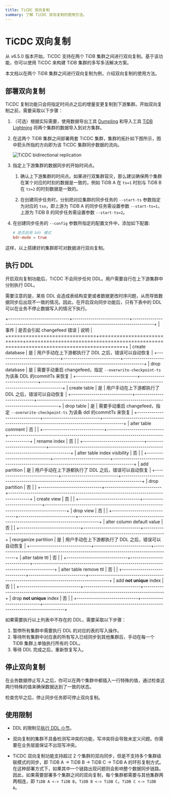 ```yaml
---
title: TiCDC 双向复制
summary: 了解 TiCDC 双向复制的使用方法。
---
```


# TiCDC 双向复制

从 v6.5.0 版本开始，TiCDC 支持在两个 TiDB 集群之间进行双向复制。基于该功能，你可以使用 TiCDC 来构建 TiDB 集群的多写多活解决方案。

本文档以在两个 TiDB 集群之间进行双向复制为例，介绍双向复制的使用方法。

## 部署双向复制

TiCDC 复制功能只会将指定时间点之后的增量变更复制到下游集群。开始双向复制之前，需要采取以下步骤：

1. （可选）根据实际需要，使用数据导出工具 [Dumpling](/dumpling-overview.md) 和导入工具 [TiDB Lightning](/tidb-lightning/tidb-lightning-overview.md) 将两个集群的数据导入到对方集群。

2. 在这两个 TiDB 集群之间部署两套 TiCDC 集群，集群的拓扑如下图所示，图中箭头所指的方向即为该 TiCDC 集群同步数据的流向。

    ![TiCDC bidirectional replication](/media/ticdc/ticdc-bidirectional-replication.png)

3. 指定上下游集群的数据同步的开始时间点。

    1. 确认上下游集群的时间点。如果进行双集群容灾，那么建议确保两个集群在某个对应的时刻的数据是一致的，例如 TiDB A 在 `ts=1` 时刻与 TiDB B 在 `ts=2` 的时刻数据是一致的。

    2. 在创建同步任务时，分别把对应集群的同步任务的 `--start-ts` 参数指定为对应的 `tso`，即上游为 TiDB A 的同步任务需设置参数 `--start-ts=1`，上游为 TiDB B 的同步任务需设置参数 `--start-ts=2`。

4. 在创建同步任务的 `--config` 参数所指定的配置文件中，添加如下配置:

    ```toml
    # 是否启用 bdr 模式
    bdr-mode = true
    ```

这样，以上搭建好的集群即可对数据进行双向复制。

## 执行 DDL

开启双向复制功能后，TiCDC 不会同步任何 DDL。用户需要自行在上下游集群中分别执行 DDL。

需要注意的是，某些 DDL 会造成表结构变更或者数据更改时序问题，从而导致数据同步后出现不一致的情况。因此，在开启双向同步功能后，只有下表中的 DDL 可以在业务不停止数据写入的情况下执行。

+------------------------------+----------------------------+----------------------------------------------------------------------------------------+
| 事件                         | 是否会引起 changefeed 错误 | 说明                                                                                   |
+==============================+============================+========================================================================================+
| create database              | 是                         | 用户手动在上下游都执行了 DDL 之后，错误可以自动恢复                                    |
+------------------------------+----------------------------+----------------------------------------------------------------------------------------+
| drop database                | 是                         | 需要手动重启 changefeed，指定 `--overwrite-checkpoint-ts` 为该条 DDL 的commitTs 来恢复 |
+------------------------------+----------------------------+----------------------------------------------------------------------------------------+
| create table                 | 是                         | 用户手动在上下游都执行了 DDL 之后，错误可以自动恢复                                    |
+------------------------------+----------------------------+----------------------------------------------------------------------------------------+
| drop table                   | 是                         | 需要手动重启 changefeed，指定 `--overwrite-checkpoint-ts` 为该条 ddl 的commitTs 来恢复 |
+------------------------------+----------------------------+----------------------------------------------------------------------------------------+
| alter table comment          | 否                         |                                                                                        |
+------------------------------+----------------------------+----------------------------------------------------------------------------------------+
| rename index                 | 否                         |                                                                                        |
+------------------------------+----------------------------+----------------------------------------------------------------------------------------+
| alter table index visibility | 否                         |                                                                                        |
+------------------------------+----------------------------+----------------------------------------------------------------------------------------+
| add partition                | 是                         | 用户手动在上下游都执行了 DDL 之后，错误可以自动恢复                                    |
+------------------------------+----------------------------+----------------------------------------------------------------------------------------+
| drop partition               | 否                         |                                                                                        |
+------------------------------+----------------------------+----------------------------------------------------------------------------------------+
| create view                  | 否                         |                                                                                        |
+------------------------------+----------------------------+----------------------------------------------------------------------------------------+
| drop view                    | 否                         |                                                                                        |
+------------------------------+----------------------------+----------------------------------------------------------------------------------------+
| alter column default value   | 否                         |                                                                                        |
+------------------------------+----------------------------+----------------------------------------------------------------------------------------+
| reorganize partition         | 是                         | 用户手动在上下游都执行了 DDL 之后，错误可以自动恢复                                    |
+------------------------------+----------------------------+----------------------------------------------------------------------------------------+
| alter table ttl              | 否                         |                                                                                        |
+------------------------------+----------------------------+----------------------------------------------------------------------------------------+
| alter table remove ttl       | 否                         |                                                                                        |
+------------------------------+----------------------------+----------------------------------------------------------------------------------------+
| add **not unique** index     | 否                         |                                                                                        |
+------------------------------+----------------------------+----------------------------------------------------------------------------------------+
| drop **not unique** index    | 否                         |                                                                                        |
+------------------------------+----------------------------+----------------------------------------------------------------------------------------+

如果需要执行以上列表中不存在的 DDL，需要采取以下步骤：

1. 暂停所有集群中需要执行 DDL 的对应的表的写入操作。
2. 等待所有集群中对应表的所有写入已经同步到其他集群后，手动在每一个 TiDB 集群上单独执行所有的 DDL。
3. 等待 DDL 完成之后，重新恢复写入。

## 停止双向复制

在业务数据停止写入之后，你可以在两个集群中都插入一行特殊的值，通过检查这两行特殊的值来确保数据达到了一致的状态。

检查完毕之后，停止同步任务即可停止双向复制。

## 使用限制

- DDL 的限制见[执行 DDL 小节](#执行-ddl)。

- 双向复制的集群不具备检测写冲突的功能，写冲突将会导致未定义问题。你需要在业务层面保证不出现写冲突。

- TiCDC 双向复制功能支持超过 2 个集群的双向同步，但是不支持多个集群级联模式的同步，即 TiDB A -> TiDB B ->  TiDB C -> TiDB A 的环形复制方式。在这种部署方式下，如果其中一个链路出现问题则会影响整个数据同步链路。因此，如果需要部署多个集群之间的双向复制，每个集群都需要与其他集群两两相连，即 `TiDB A <-> TiDB B`，`TiDB B <-> TiDB C`，`TiDB C <-> TiDB A`。
